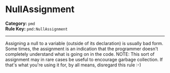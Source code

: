 
# NullAssignment
**Category:** `pmd`<br/>
**Rule Key:** `pmd:NullAssignment`<br/>


-----

Assigning a null to a variable (outside of its declaration) is usually bad form. Some times, the assignment is an indication that the programmer doesn't completely understand what is going on in the code. NOTE: This sort of assignment may in rare cases be useful to encourage garbage collection. If that's what you're using it for, by all means, disregard this rule :-)

